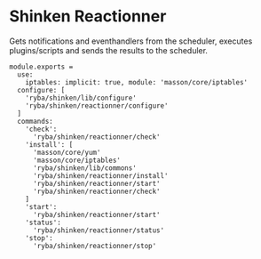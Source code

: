 
# Shinken Reactionner

Gets notifications and eventhandlers from the scheduler, executes plugins/scripts
and sends the results to the scheduler.

    module.exports =
      use:
        iptables: implicit: true, module: 'masson/core/iptables'
      configure: [
        'ryba/shinken/lib/configure'
        'ryba/shinken/reactionner/configure'
      ]
      commands:
        'check':
          'ryba/shinken/reactionner/check'
        'install': [
          'masson/core/yum'
          'masson/core/iptables'
          'ryba/shinken/lib/commons'
          'ryba/shinken/reactionner/install'
          'ryba/shinken/reactionner/start'
          'ryba/shinken/reactionner/check'
        ]
        'start':
          'ryba/shinken/reactionner/start'        
        'status':
          'ryba/shinken/reactionner/status'
        'stop':
          'ryba/shinken/reactionner/stop'
